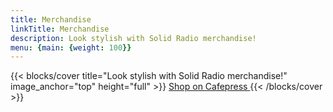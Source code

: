 ```yaml
---
title: Merchandise
linkTitle: Merchandise
description: Look stylish with Solid Radio merchandise!
menu: {main: {weight: 100}}
---
```


{{< blocks/cover title="Look stylish with Solid Radio merchandise!" image_anchor="top" height="full" >}}
<a class="btn btn-lg btn-primary me-3 mb-4" href="https://www.cafepress.co.uk/shop/solidradiouk/">
  Shop on Cafepress <i class="fas fa-shopping-cart"></i>
</a>
{{< /blocks/cover >}}